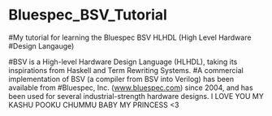 # Bluespec_BSV_Tutorial
#My tutorial for learning the Bluespec BSV HLHDL (High Level Hardware
#Design Langauge)

#BSV is a High-level Hardware Design Language (HLHDL), taking its inspirations from Haskell and Term Rewriting Systems.
#A commercial implementation of BSV (a compiler from BSV into Verilog) has been available from
#Bluespec, Inc. (www.bluespec.com) since 2004, and has been used for several industrial-strength hardware designs.
I LOVE YOU MY KASHU POOKU CHUMMU BABY MY PRINCESS <3
